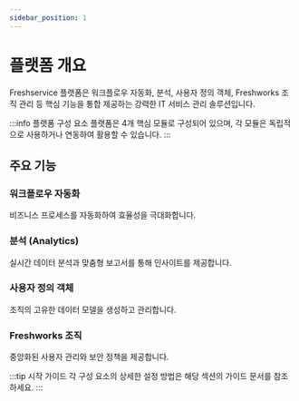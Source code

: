 ```yaml
---
sidebar_position: 1
---
```


# 플랫폼 개요

Freshservice 플랫폼은 워크플로우 자동화, 분석, 사용자 정의 객체, Freshworks 조직 관리 등 핵심 기능을 통합 제공하는 강력한 IT 서비스 관리 솔루션입니다.

:::info 플랫폼 구성 요소
플랫폼은 4개 핵심 모듈로 구성되어 있으며, 각 모듈은 독립적으로 사용하거나 연동하여 활용할 수 있습니다.
:::

## 주요 기능

### 워크플로우 자동화
비즈니스 프로세스를 자동화하여 효율성을 극대화합니다.

### 분석 (Analytics)
실시간 데이터 분석과 맞춤형 보고서를 통해 인사이트를 제공합니다.

### 사용자 정의 객체
조직의 고유한 데이터 모델을 생성하고 관리합니다.

### Freshworks 조직
중앙화된 사용자 관리와 보안 정책을 제공합니다.

:::tip 시작 가이드
각 구성 요소의 상세한 설정 방법은 해당 섹션의 가이드 문서를 참조하세요.
:::
